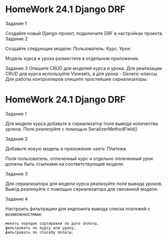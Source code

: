 # HomeWork 24.1 Django DRF
Задание 1

Создайте новый Django-проект, подключите DRF в настройках проекта.
Задание 2

Создайте следующие модели:
Пользователь:
Курс:
Урок:

Модель курса и урока разместите в отдельном приложении.

Задание 3
Опишите CRUD для моделей курса и урока. 
Для реализации CRUD для курса используйте Viewsets,
а для урока - Generic-классы.
Для работы контроллеров опишите простейшие сериализаторы.



# HomeWork 24.1 Django DRF
Задание 1

Для модели курса добавьте в сериализатор поле вывода количества уроков. 
Поле реализуйте с помощью SerializerMethodField()

Задание 2

Добавьте новую модель в приложение users:
Платежи

Поля пользователь, оплаченный курс и отдельно оплаченный урок
должны быть ссылками на соответствующие модели.

Задание 3

Для сериализатора для модели курса реализуйте поле вывода уроков. 
Вывод реализуйте с помощью сериализатора для связанной модели.

Задание 4

Настроить фильтрацию для эндпоинта вывода списка платежей с возможностями:

    менять порядок сортировки по дате оплаты,
    фильтровать по курсу или уроку,
    фильтровать по способу оплаты.
